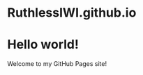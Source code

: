 # RuthlessIWI.github.io

<html>
  <head>
    <title>My GitHub Pages Site</title>
  </head>
  <body>
    <h1>Hello world!</h1>
    <p>Welcome to my GitHub Pages site!</p>
  </body>
</html>